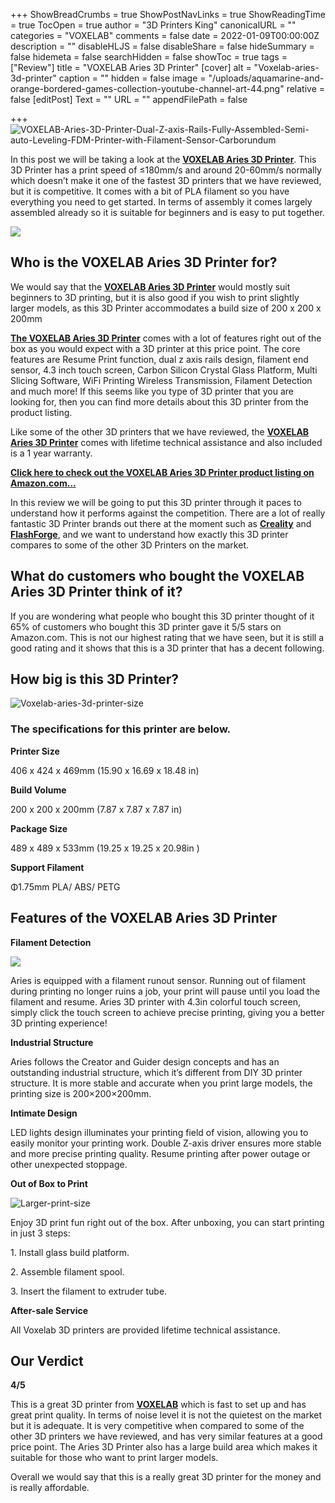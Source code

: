 +++
ShowBreadCrumbs = true
ShowPostNavLinks = true
ShowReadingTime = true
TocOpen = true
author = "3D Printers King"
canonicalURL = ""
categories = "VOXELAB"
comments = false
date = 2022-01-09T00:00:00Z
description = ""
disableHLJS = false
disableShare = false
hideSummary = false
hidemeta = false
searchHidden = false
showToc = true
tags = ["Review"]
title = "VOXELAB Aries 3D Printer"
[cover]
alt = "Voxelab-aries-3d-printer"
caption = ""
hidden = false
image = "/uploads/aquamarine-and-orange-bordered-games-collection-youtube-channel-art-44.png"
relative = false
[editPost]
Text = ""
URL = ""
appendFilePath = false

+++
![VOXELAB-Aries-3D-Printer-Dual-Z-axis-Rails-Fully-Assembled-Semi-auto-Leveling-FDM-Printer-with-Filament-Sensor-Carborundum](https://images-na.ssl-images-amazon.com/images/I/61ciuglafIL._AC_UL604_SR604,400_.jpg "VOXELAB-Aries-3D-Printer-Dual-Z-axis-Rails-Fully-Assembled-Semi-auto-Leveling-FDM-Printer-with-Filament-Sensor-Carborundum")

In this post we will be taking a look at the [**VOXELAB Aries 3D Printer**](https://www.amazon.com/Assembled-Semi-auto-Leveling-Filament-Carborundum/dp/B092S93Q7J?pd_rd_i=B092S93Q7J&th=1&linkCode=ll1&tag=crosguy-20&linkId=69b54637196f7f7a2fa4215ac1830889&language=en_US&ref_=as_li_ss_tl).  This 3D Printer has a print speed of ≤180mm/s and around 20-60mm/s normally which doesn’t make it one of the fastest 3D printers that we have reviewed, but it is competitive.  It comes with a bit of PLA filament so you have everything you need to get started.  In terms of assembly it comes largely assembled already so it is suitable for beginners and is easy to put together.

![](/uploads/1a38ad4f-c18d-4634-8b41-7457084f9b15.jpeg)

## Who is the VOXELAB Aries 3D Printer for?

We would say that the [**VOXELAB Aries 3D Printer**](https://www.amazon.com/Assembled-Semi-auto-Leveling-Filament-Carborundum/dp/B092S93Q7J?pd_rd_i=B092S93Q7J&th=1&linkCode=ll1&tag=crosguy-20&linkId=69b54637196f7f7a2fa4215ac1830889&language=en_US&ref_=as_li_ss_tl) would mostly suit beginners to 3D printing, but it is also good if you wish to print slightly larger models, as this 3D Printer accommodates a build size of 200 x 200 x 200mm

[**The VOXELAB Aries 3D Printer**](https://www.amazon.com/Assembled-Semi-auto-Leveling-Filament-Carborundum/dp/B092S93Q7J?pd_rd_i=B092S93Q7J&th=1&linkCode=ll1&tag=crosguy-20&linkId=69b54637196f7f7a2fa4215ac1830889&language=en_US&ref_=as_li_ss_tl) comes with a lot of features right out of the box as you would expect with a 3D printer at this price point.  The core features are Resume Print function, dual z axis rails design, filament end sensor, 4.3 inch touch screen, Carbon Silicon Crystal Glass Platform, Multi Slicing Software, WiFi Printing Wireless Transmission, Filament Detection and much more!  If this seems like you type of 3D printer that you are looking for, then you can find more details about this 3D printer from the product listing.

Like some of the other 3D printers that we have reviewed, the [**VOXELAB Aries 3D Printer**](https://www.amazon.com/Assembled-Semi-auto-Leveling-Filament-Carborundum/dp/B092S93Q7J?pd_rd_i=B092S93Q7J&th=1&linkCode=ll1&tag=crosguy-20&linkId=69b54637196f7f7a2fa4215ac1830889&language=en_US&ref_=as_li_ss_tl) comes with lifetime technical assistance and also included is a 1 year warranty.

[**Click here to check out the VOXELAB Aries 3D Printer product listing on Amazon.com…**](https://www.amazon.com/Assembled-Semi-auto-Leveling-Filament-Carborundum/dp/B092S93Q7J?pd_rd_i=B092S93Q7J&th=1&linkCode=ll1&tag=crosguy-20&linkId=69b54637196f7f7a2fa4215ac1830889&language=en_US&ref_=as_li_ss_tl)

In this review we will be going to put this 3D printer through it paces to understand how it performs against the competition.  There are a lot of really fantastic 3D Printer brands out there at the moment such as [**Creality**](/categories/creality/) and [**FlashForge**](/categories/flashforge/), and we want to understand how exactly this 3D printer compares to some of the other 3D Printers on the market.

## What do customers who bought the VOXELAB Aries 3D Printer think of it?

If you are wondering what people who bought this 3D printer thought of it 65% of customers who bought this 3D printer gave it 5/5 stars on Amazon.com.  This is not our highest rating that we have seen, but it is still a good rating and it shows that this is a 3D printer that has a decent following.

## How big is this 3D Printer?

![Voxelab-aries-3d-printer-size](/uploads/7a694467-95f9-47cc-8f80-5fff3499c3c5.jpeg "Voxelab-aries-3d-printer-size")

### **The specifications for this printer are below.**

**Printer Size**

406 x 424 x 469mm (15.90 x 16.69 x 18.48 in)

**Build Volume**

200 x 200 x 200mm (7.87 x 7.87 x 7.87 in)

**Package Size**

489 x 489 x 533mm (19.25 x 19.25 x 20.98in )

**Support Filament**

Φ1.75mm PLA/ ABS/ PETG

## Features of the VOXELAB Aries 3D Printer

**Filament Detection**

![](/uploads/ed20f94b-9348-4a4d-814f-ae114202f425.jpeg)

Aries is equipped with a filament runout sensor. Running out of filament during printing no longer ruins a job, your print will pause until you load the filament and resume. Aries 3D printer with 4.3in colorful touch screen, simply click the touch screen to achieve precise printing, giving you a better 3D printing experience!

**Industrial Structure**

Aries follows the Creator and Guider design concepts and has an outstanding industrial structure, which it’s different from DIY 3D printer structure. It is more stable and accurate when you print large models, the printing size is 200×200×200mm.

**Intimate Design**

LED lights design illuminates your printing field of vision, allowing you to easily monitor your printing work. Double Z-axis driver ensures more stable and more precise printing quality. Resume printing after power outage or other unexpected stoppage.

**Out of Box to Print**

![Larger-print-size](/uploads/569b650b-d4f9-4170-99cf-dc8aed2fe39d.jpeg "Larger-print-size")

Enjoy 3D print fun right out of the box. After unboxing, you can start printing in just 3 steps:

1\. Install glass build platform.

2\. Assemble filament spool.

3\. Insert the filament to extruder tube.

**After-sale Service**

All Voxelab 3D printers are provided lifetime technical assistance.

## Our Verdict

**4/5**

This is a great 3D printer from [**VOXELAB**](/categories/voxelab) which is fast to set up and has great print quality.  In terms of noise level it is not the quietest on the market but it is adequate.  It is very competitive when compared to some of the other 3D printers we have reviewed, and has very similar features at a good price point.  The Aries 3D Printer also has a large build area which makes it suitable for those who want to print larger models.

Overall we would say that this is a really great 3D printer for the money and is really affordable.